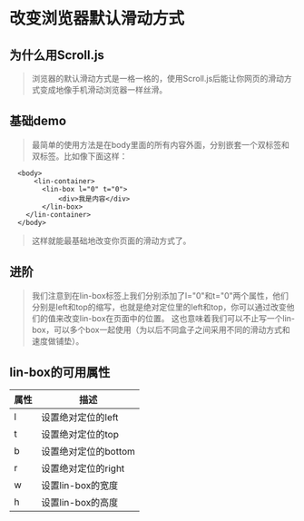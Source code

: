 # 改变浏览器默认滑动方式
## 为什么用Scroll.js
> 浏览器的默认滑动方式是一格一格的，使用Scroll.js后能让你网页的滑动方式变成地像手机滑动浏览器一样丝滑。
## 基础demo
> 最简单的使用方法是在body里面的所有内容外面，分别嵌套一个<lin-container>双标签和<lin-box>双标签。比如像下面这样：
```
  <body>
      <lin-container>
        <lin-box l="0" t="0">
            <div>我是内容</div>
        </lin-box>
    </lin-container>
  </body>
```
> 这样就能最基础地改变你页面的滑动方式了。

## 进阶
> 我们注意到在lin-box标签上我们分别添加了l="0"和t="0"两个属性，他们分别是left和top的缩写，也就是绝对定位里的left和top，你可以通过改变他们的值来改变lin-box在页面中的位置。
> 这也意味着我们可以不止写一个lin-box，可以多个box一起使用（为以后不同盒子之间采用不同的滑动方式和速度做铺垫）。

## lin-box的可用属性
|   属性   |   描述   |
| ---- | -------- |
| l    | 设置绝对定位的left |
| t    | 设置绝对定位的top |
| b    | 设置绝对定位的bottom |
| r    | 设置绝对定位的right |
| w    | 设置lin-box的宽度 |
| h    | 设置lin-box的高度 |
